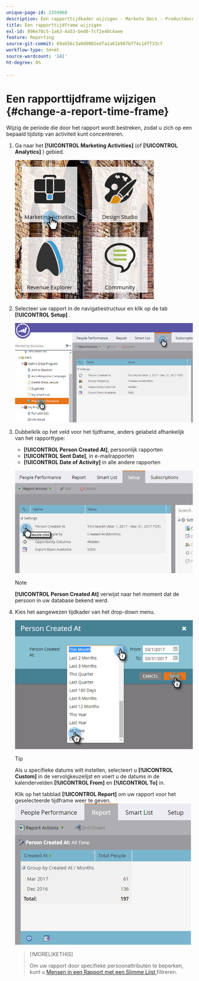 ```yaml
---
unique-page-id: 2359968
description: Een rapporttijdkader wijzigen - Marketo Docs - Productdocumentatie
title: Een rapporttijdframe wijzigen
exl-id: 096e78c5-1a63-4a53-bed0-7cf2e40c4aee
feature: Reporting
source-git-commit: 09a656c3a0d0002edfa1a61b987bff4c1dff33cf
workflow-type: tm+mt
source-wordcount: '141'
ht-degree: 0%

---
```


# Een rapporttijdframe wijzigen {#change-a-report-time-frame}

Wijzig de periode die door het rapport wordt bestreken, zodat u zich op een bepaald tijdstip van activiteit kunt concentreren.

1. Ga naar het **[!UICONTROL Marketing Activities]** (of **[!UICONTROL Analytics]** ) gebied.

   ![](assets/image2017-3-27-9-3a15-3a9.png)

1. Selecteer uw rapport in de navigatiestructuur en klik op de tab **[!UICONTROL Setup]** .

   ![](assets/image2017-3-27-9-3a57-3a56.png)

1. Dubbelklik op het veld voor het tijdframe, anders gelabeld afhankelijk van het rapporttype:

   * **[!UICONTROL Person Created At]**, persoonlijk rapporten
   * **[!UICONTROL Sent Date]**, in e-mailrapporten
   * **[!UICONTROL Date of Activity]** in alle andere rapporten

   ![](assets/image2017-3-27-9-3a58-3a23.png)

   >[!NOTE]
   >
   >**[!UICONTROL Person Created At]** verwijst naar het moment dat de persoon in uw database bekend werd.

1. Kies het aangewezen tijdkader van het drop-down menu.

   ![](assets/image2017-3-27-9-3a58-3a40.png)

   >[!TIP]
   >
   >Als u specifieke datums wilt instellen, selecteert u **[!UICONTROL Custom]** in de vervolgkeuzelijst en voert u de datums in de kalendervelden **[!UICONTROL From]** en **[!UICONTROL To]** in.

   Klik op het tabblad **[!UICONTROL Report]** om uw rapport voor het geselecteerde tijdframe weer te geven.
   ![](assets/image2017-3-27-9-3a59-3a1.png)

   >[!MORELIKETHIS]
   >
   >Om uw rapport door specifieke persoonattributen te beperken, kunt u [ Mensen in een Rapport met een Slimme Lijst ](/help/marketo/product-docs/reporting/basic-reporting/editing-reports/filter-people-in-a-report-with-a-smart-list.md) filtreren.
